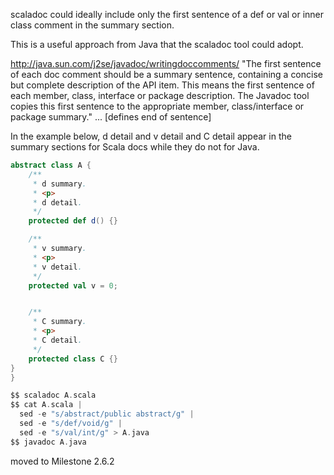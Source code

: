 scaladoc could ideally include only the first sentence of a def or val or inner class comment in the summary section.

This is a useful approach from Java that the scaladoc tool could adopt.

http://java.sun.com/j2se/javadoc/writingdoccomments/
"The first sentence of each doc comment should be a summary sentence, containing a concise but complete description of the API item. This means the first sentence of each member, class, interface or package description. The Javadoc tool copies this first sentence to the appropriate member, class/interface or package summary." ... [defines end of sentence]




In the example below, d detail and v detail and C detail appear in the summary sections for Scala docs while they do not for Java.

```scala
abstract class A {
    /**
     * d summary.
     * <p>
     * d detail.
     */
    protected def d() {}

    /**
     * v summary.
     * <p>
     * v detail.
     */
    protected val v = 0;


    /**
     * C summary.
     * <p>
     * C detail.
     */
    protected class C {}
}
}
```

```scala
$$ scaladoc A.scala
$$ cat A.scala | 
  sed -e "s/abstract/public abstract/g" | 
  sed -e "s/def/void/g" |
  sed -e "s/val/int/g" > A.java
$$ javadoc A.java
```
moved to Milestone 2.6.2
